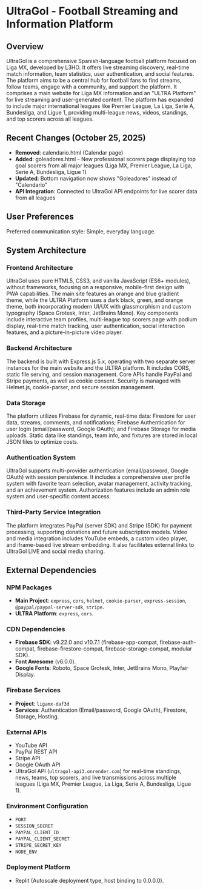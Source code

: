 # UltraGol - Football Streaming and Information Platform

## Overview

UltraGol is a comprehensive Spanish-language football platform focused on Liga MX, developed by L3HO. It offers live streaming discovery, real-time match information, team statistics, user authentication, and social features. The platform aims to be a central hub for football fans to find streams, follow teams, engage with a community, and support the platform. It comprises a main website for Liga MX information and an "ULTRA Platform" for live streaming and user-generated content. The platform has expanded to include major international leagues like Premier League, La Liga, Serie A, Bundesliga, and Ligue 1, providing multi-league news, videos, standings, and top scorers across all leagues.

## Recent Changes (October 25, 2025)

- **Removed**: calendario.html (Calendar page)
- **Added**: goleadores.html - New professional scorers page displaying top goal scorers from all major leagues (Liga MX, Premier League, La Liga, Serie A, Bundesliga, Ligue 1)
- **Updated**: Bottom navigation now shows "Goleadores" instead of "Calendario"
- **API Integration**: Connected to UltraGol API endpoints for live scorer data from all leagues

## User Preferences

Preferred communication style: Simple, everyday language.

## System Architecture

### Frontend Architecture
UltraGol uses pure HTML5, CSS3, and vanilla JavaScript (ES6+ modules), without frameworks, focusing on a responsive, mobile-first design with PWA capabilities. The main site features an orange and blue gradient theme, while the ULTRA Platform uses a dark black, green, and orange theme, both incorporating modern UI/UX with glassmorphism and custom typography (Space Grotesk, Inter, JetBrains Mono). Key components include interactive team profiles, multi-league top scorers page with podium display, real-time match tracking, user authentication, social interaction features, and a picture-in-picture video player.

### Backend Architecture
The backend is built with Express.js 5.x, operating with two separate server instances for the main website and the ULTRA platform. It includes CORS, static file serving, and session management. Core APIs handle PayPal and Stripe payments, as well as cookie consent. Security is managed with Helmet.js, cookie-parser, and secure session management.

### Data Storage
The platform utilizes Firebase for dynamic, real-time data: Firestore for user data, streams, comments, and notifications; Firebase Authentication for user login (email/password, Google OAuth); and Firebase Storage for media uploads. Static data like standings, team info, and fixtures are stored in local JSON files to optimize costs.

### Authentication System
UltraGol supports multi-provider authentication (email/password, Google OAuth) with session persistence. It includes a comprehensive user profile system with favorite team selection, avatar management, activity tracking, and an achievement system. Authorization features include an admin role system and user-specific content access.

### Third-Party Service Integration
The platform integrates PayPal (server SDK) and Stripe (SDK) for payment processing, supporting donations and future subscription models. Video and media integration includes YouTube embeds, a custom video player, and iframe-based live stream embedding. It also facilitates external links to UltraGol LIVE and social media sharing.

## External Dependencies

### NPM Packages
- **Main Project**: `express`, `cors`, `helmet`, `cookie-parser`, `express-session`, `@paypal/paypal-server-sdk`, `stripe`.
- **ULTRA Platform**: `express`, `cors`.

### CDN Dependencies
- **Firebase SDK**: v9.22.0 and v10.7.1 (firebase-app-compat, firebase-auth-compat, firebase-firestore-compat, firebase-storage-compat, modular SDK).
- **Font Awesome** (v6.0.0).
- **Google Fonts**: Roboto, Space Grotesk, Inter, JetBrains Mono, Playfair Display.

### Firebase Services
- **Project**: `ligamx-daf3d`
- **Services**: Authentication (Email/password, Google OAuth), Firestore, Storage, Hosting.

### External APIs
- YouTube API
- PayPal REST API
- Stripe API
- Google OAuth API
- UltraGol API (`ultragol-api3.onrender.com`) for real-time standings, news, teams, top scorers, and live transmissions across multiple leagues (Liga MX, Premier League, La Liga, Serie A, Bundesliga, Ligue 1).

### Environment Configuration
- `PORT`
- `SESSION_SECRET`
- `PAYPAL_CLIENT_ID`
- `PAYPAL_CLIENT_SECRET`
- `STRIPE_SECRET_KEY`
- `NODE_ENV`

### Deployment Platform
- Replit (Autoscale deployment type, host binding to 0.0.0.0).